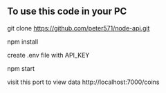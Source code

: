 ## To use this code in your PC

git clone https://github.com/peter571/node-api.git

npm install

create .env file with API_KEY

npm start

visit this port to view data http://localhost:7000/coins
